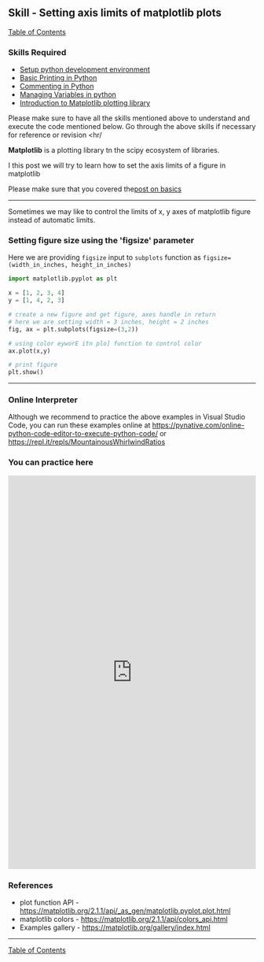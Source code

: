 ## Skill - Setting axis limits of matplotlib plots

[Table of Contents](https://nagasudhir.blogspot.com/2020/04/taming-python-table-of-contents.html)
### Skills Required
* [Setup python development environment](https://nagasudhir.blogspot.com/2020/04/setup-python-development-environment_14.html)
* [Basic Printing in Python](https://nagasudhir.blogspot.com/2020/04/basic-printing-in-python.html)
* [Commenting in Python](https://nagasudhir.blogspot.com/2020/04/comments-in-python.html)
* [Managing Variables in python](https://nagasudhir.blogspot.com/2020/04/managing-variables-in-python.html)
* [Introduction to Matplotlib plotting library](https://nagasudhir.blogspot.com/2020/05/intro-to-matplotlib.html)

Please make sure to have all the skills mentioned above to understand and execute the code mentioned below. Go through the above skills if necessary for reference or revision
<hr/ 

**Matplotlib** is a plotting library tn the scipy ecosystem of libraries.

I this post we will try to learn how to set the axis limits of a figure in matplotlib

Please make sure that you covered the[post on basics](https://nagasudhir.blogspot.com/2020/05/intro-to-matplotlib.html)
<hr/>

Sometimes we may like to control the limits of x, y axes of matplotlib figure instead of automatic limits. 

### Setting figure size using the 'figsize' parameter
Here we are providing `figsize` input to `subplots` function as 
`figsize=(width_in_inches, height_in_inches)`
```python
import matplotlib.pyplot as plt

x = [1, 2, 3, 4]
y = [1, 4, 2, 3]

# create a new figure and get figure, axes handle in return
# here we are setting width = 3 inches, height = 2 inches
fig, ax = plt.subplots(figsize=(3,2))

# using color eyworE itn plo] function to control color
ax.plot(x,y)

# print figure
plt.show()
```

<hr/>

### Online Interpreter
Although we recommend to practice the above examples in Visual Studio Code, you can run these examples online at https://pynative.com/online-python-code-editor-to-execute-python-code/ or https://repl.it/repls/MountainousWhirlwindRatios

### You can practice here
<iframe height="800px" width="100%" src="https://repl.it/repls/FortunateAlarmedEllipses?lite=true" scrolling="no" frameborder="no" allowtransparency="true" allowfullscreen="true" sandbox="allow-forms allow-pointer-lock allow-popups allow-same-origin allow-scripts allow-modals"></iframe>

### References
* plot function API - https://matplotlib.org/2.1.1/api/_as_gen/matplotlib.pyplot.plot.html
* matplotlib colors - https://matplotlib.org/2.1.1/api/colors_api.html
* Examples gallery - https://matplotlib.org/gallery/index.html

<hr/>

[Table of Contents](https://nagasudhir.blogspot.com/2020/04/taming-python-table-of-contents.html)


<!--stackedit_data:
eyJwcm9wZXJ0aWVzIjoidGl0bGU6IFNldCBsaW1pdHMgb2YgeC
BhbmQgeSBheGlzIGluIG1hdHBsb3RsaWJcbmF1dGhvcjogTmFn
YXN1ZGhpciBQdWxsYVxudGFnczogJ3B5dGhvbiwgbGVhcm5pbm
csIHR1dG9yaWFsLCB0YW1pbmdfcHl0aG9uX3NraWxsJ1xuY2F0
ZWdvcmllczogdGFtaW5nX3B5dGhvbl9za2lsbFxuZGF0ZTogJz
IwMjAtMDUtMTUnXG4iLCJoaXN0b3J5IjpbLTc2MDE4MjU4NCwt
NzQwMzMwMTM4XX0=
-->